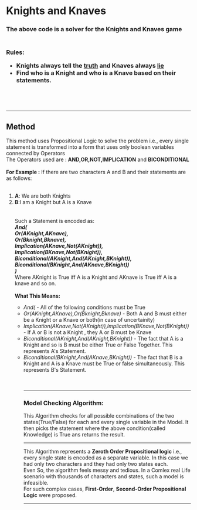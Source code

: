 <h1> Knights and Knaves</h1>
<h3>The above code is a solver for the Knights and Knaves game<h3>
<br>
<b>Rules:</b> 
<br>
<ul><li><b>Knights</b> always tell the <u>truth</u> and <b>Knaves</b> always <u>lie</u></li>
<li>Find who is a Knight and who is a Knave based on their statements.</li>
</ul>
<br><br><hr>
<h2>Method</h3>
This method uses Propositional Logic to solve the problem i.e., every single statement is transformed into a form that uses only boolean variables connected by Operators
<br>
The Operators used are : <b> AND,OR,NOT,IMPLICATION</b> and <b>BICONDITIONAL</b>
<br><br>
<b>For Example :</b> If there are two characters A and B and their statements are as follows:
<br><br>
<ol>
<li> <b>A</b>: We are both Knights</li>
<li><b>B</b>:I am a Knight but A is a Knave</li>
<br><br>
Such a Statement is encoded as:<br> <i><b>And(
<br>Or(AKnight,AKnave),
<br>Or(Bknight,Bknave),
<br>Implication(AKnave,Not(AKnight)),
<br>Implication(BKnave,Not(BKnight)),
<br>Biconditional(AKnight,And(AKnight,BKnight)),
<br>Biconditional(BKnight,And(AKnave,BKnight))
<br>)</i></b>
<br>
Where AKnight is True iff A is a Knight and AKnave is True iff A is a knave and so on.
<br><br>
<b>What This Means:</b><ul>
<li> <i>And(</i> - All of the following conditions must be True</li>
<li><i>Or(AKnight,AKnave),Or(Bknight,Bknave)</i> - Both A and B must either be a Knight or a Knave or both(in case of uncertainity)</li>
<li><i>Implication(AKnave,Not(AKnight)),Implication(BKnave,Not(BKnight))</i> - If A or B is not a Knight , they A or B must be Knave</li>
<li><i>Biconditional(AKnight,And(AKnight,BKnight))</i> - The fact that A is a Knight and so is B must be either True or False Together. This represents A's Statement.</li>
<li><i>Biconditional(BKnight,And(AKnave,BKnight))</i> - The fact that B is a Knight and A is a Knave must be True or false simultaneously. This represents B's Statement.</li>
<br><br><hr>
<h3>Model Checking Algorithm:</h3>This Algorithm checks for all possible combinations of the two states(True/False) for each and every single variable in the Model.
It then picks the statement where the above condition(called Knowledge) is True ans returns the result.
<hr>
This Algorithm represents a <b>Zeroth Order Propositional logic</b> i.e., every single state is encoded as a separate variable. In this case we had only two characters and they had only two states each.
<br>
Even So, the algorithm feels messy and tedious. In a Comlex real Life scenario with thousands of characters and states, such a model is infeasible.
<br>
For such complex cases, <b>First-Order</b>, <b>Second-Order Propositional Logic</b> were proposed.
<hr>
